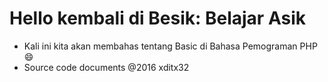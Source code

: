 # Hello kembali di Besik: Belajar Asik

- Kali ini kita akan membahas tentang Basic di Bahasa Pemograman PHP 😄
- Source code documents @2016 xditx32
